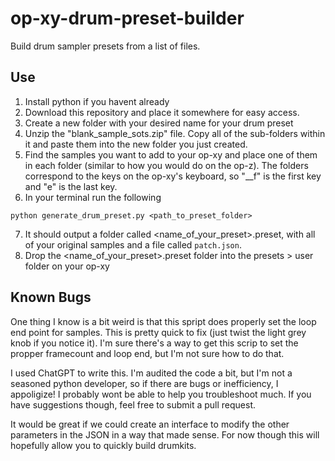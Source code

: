 # op-xy-drum-preset-builder
Build drum sampler presets from a list of files.


## Use
1. Install python if you havent already
2. Download this repository and place it somewhere for easy access.
3. Create a new folder with your desired name for your drum preset
4. Unzip the "blank_sample_sots.zip" file. Copy all of the sub-folders within it and paste them into the new folder you just created.
5. Find the samples you want to add to your op-xy and place one of them in each folder (similar to how you would do on the op-z). The folders correspond to the keys on the op-xy's keyboard, so "__f" is the first key and "e" is the last key.
6. In your terminal run the following
```
python generate_drum_preset.py <path_to_preset_folder>
```
7. It should output a folder called <name_of_your_preset>.preset, with all of your original samples and a file called `patch.json`.
8. Drop the <name_of_your_preset>.preset folder into the presets > user folder on your op-xy


## Known Bugs
One thing I know is a bit weird is that this spript does properly set the loop end point for samples. This is pretty quick to fix (just twist the light grey knob if you notice it). I'm sure there's a way to get this scrip to set the propper framecount and loop end, but I'm not sure how to do that.

I used ChatGPT to write this. I'm audited the code a bit, but I'm not a seasoned python developer, so if there are bugs or inefficiency, I appoligize! I probably wont be able to help you troubleshoot much. If you have suggestions though, feel free to submit a pull request.

It would be great if we could create an interface to modify the other parameters in the JSON in a way that made sense. For now though this will hopefully allow you to quickly build drumkits.

